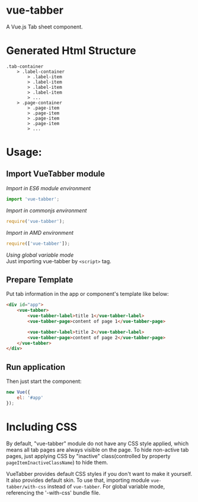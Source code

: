 # vue-tabber
A Vue.js Tab sheet component.

# Generated Html Structure
```
.tab-container
	> .label-container
		> .label-item
		> .label-item
		> .label-item
		> .label-item
		> ...
	> .page-container
		> .page-item
		> .page-item
		> .page-item
		> .page-item
		> ...
```

# Usage:
## Import VueTabber module
*Import in ES6 module environment*  
```javascript
import 'vue-tabber';
```

*Import in commonjs environment*  
```javascript
require('vue-tabber');
```

*Import in AMD environment*  
```javascript
require(['vue-tabber']);
```

*Using global variable mode*  
Just importing vue-tabber by `<script>` tag.

## Prepare Template
Put tab information in the app or component's template like below:
```html
<div id="app">
	<vue-tabber>
		<vue-tabber-label>title 1</vue-tabber-label>
		<vue-tabber-page>content of page 1</vue-tabber-page>

		<vue-tabber-label>title 2</vue-tabber-label>
		<vue-tabber-page>content of page 2</vue-tabber-page>
	</vue-tabber>
</div>
```

## Run application
Then just start the component:
```javascript
new Vue({
	el: '#app'
});
```

# Including CSS
By default, "vue-tabber" module do not have any CSS style applied, which means all tab pages are always visible on the page.
To hide non-active tab pages, just applying CSS by "inactive" class(controlled by property `pageItemInactiveClassName`) to hide them.

VueTabber provides default CSS styles if you don't want to make it yourself. It also provides default skin.
To use that, importing module `vue-tabber/with-css` instead of `vue-tabber`.
For global variable mode, referencing the '-with-css' bundle file.
